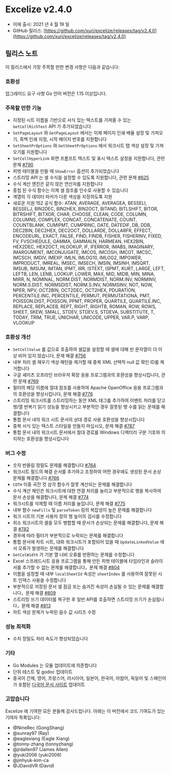 # Excelize v2.4.0

* 이에 출시: 2021 년 4 월 19 일
* GitHub 릴리스: [https://github.com/xuri/excelize/releases/tag/v2.4.0](https://github.com/xuri/excelize/releases/tag/v2.4.0)

## 릴리스 노트

이 릴리스에서 가장 주목할 만한 변경 사항은 다음과 같습니다:

### 호환성

업그레이드 요구 사항 Go 언어 버전은 1.15 이상입니다.

### 주목할 만한 기능

* 지정된 시트 이름을 기반으로 서식 있는 텍스트를 가져올 수 있는 `GetCellRichText` API 가 추가되었습니다
* `SetPageLayout` 와 `GetPageLayout` 에서는 이제 페이지 인쇄 배율 설정 및 가져오기, 흑백 인쇄 지정, 시작 페이지 번호를 지원합니다
* `SetSheetPrOptions` 와 `GetSheetPrOptions` 에서 워크시트 탭 색상 설정 및 가져오기를 지원합니다
* `SetCellHyperLink` 화면 프롬프트 텍스트 및 표시 텍스트 설정을 지원합니다, 관련 문제 [#790](https://github.com/xuri/excelize/issues/790)
* 피벗 테이블을 만들 때 `ShowError` 옵션이 추가되었습니다
* 스트리밍 API 는 셀 수식을 설정할 수 있도록 지원합니다, 관련 문제 [#625](https://github.com/xuri/excelize/issues/625)
* 수식 계산 엔진은 같지 않은 연산자를 지원합니다
* 중첩 된 수식 함수는 이제 셀 참조를 인수로 사용할 수 있습니다
* 계열의 각 데이터 마커가 다른 색상을 지정하도록 지원
* 새로운 지원 152 공식 함수: ATAN, AVERAGE, AVERAGEA, BESSELI, BESSELJ, BIN2DEC, BIN2HEX, BIN2OCT, BITAND, BITLSHIFT, BITOR, BITRSHIFT, BITXOR, CHAR, CHOOSE, CLEAN, CODE, COLUMN, COLUMNS, COMPLEX, CONCAT, CONCATENATE, COUNT, COUNTBLANK, CUMIPMT, CUMPRINC, DATE, DATEDIF, DB, DDB, DEC2BIN, DEC2HEX, DEC2OCT, DOLLARDE, DOLLARFR, EFFECT, ENCODEURL, EXACT, FALSE, FIND, FINDB, FISHER, FISHERINV, FIXED, FV, FVSCHEDULE, GAMMA, GAMMALN, HARMEAN, HEX2BIN, HEX2DEC, HEX2OCT, HLOOKUP, IF, IFERROR, IMABS, IMAGINARY, IMARGUMENT, IMCONJUGATE, IMCOS, IMCOSH, IMCOT, IMCSC, IMCSCH, IMDIV, IMEXP, IMLN, IMLOG10, IMLOG2, IMPOWER, IMPRODUCT, IMREAL, IMSEC, IMSECH, IMSIN, IMSINH, IMSQRT, IMSUB, IMSUM, IMTAN, IPMT, IRR, ISTEXT, ISPMT, KURT, LARGE, LEFT, LEFTB, LEN, LENB, LOOKUP, LOWER, MAX, MID, MIDB, MIN, MINA, MIRR, N, NOMINAL, NORM.DIST, NORMDIST, NORM.INV, NORMINV, NORM.S.DIST, NORMSDIST, NORM.S.INV, NORMSINV, NOT, NOW, NPER, NPV, OCT2BIN, OCT2DEC, OCT2HEX, PDURATION, PERCENTILE.INC, PERCENTILE, PERMUT, PERMUTATIONA, PMT, POISSON.DIST, POISSON, PPMT, PROPER, QUARTILE, QUARTILE.INC, REPLACE, REPLACEB, REPT, RIGHT, RIGHTB, ROMAN, ROW, ROWS, SHEET, SKEW, SMALL, STDEV, STDEV.S, STDEVA, SUBSTITUTE, T, TODAY, TRIM, TRUE, UNICHAR, UNICODE, UPPER, VAR.P, VARP, VLOOKUP

### 호환성 개선

* `SetCellValue` 를 값으로 호출하여 셀값을 설정할 때 셀에 대해 빈 문자열이 더 이상 비어 있지 않습니다, 문제 해결 [#756](https://github.com/xuri/excelize/issues/756)
* 내부 처리 셀 채우기 색상 패턴을 제거할 때 중복 XML 선택적 null 값 확인 ID를 제거합니다
* 구글 셰이츠 오프라인 브라우저 확장 응용 프로그램과의 호환성을 향상시킵니다, 관련 문제 [#769](https://github.com/xuri/excelize/issues/769)
* 필터의 해당 이름에 절대 참조를 사용하여 Apache OpenOffice 응용 프로그램과의 호환성을 향상시킵니다, 문제 해결 [#776](https://github.com/xuri/excelize/issues/776)
* 스트리밍 워크시트를 스트리밍하는 동안 XML 태그를 추가하여 이벤트 처리를 닫고 행/열 반복기 읽기 성능을 향상시키고 부분적인 경우 잘못된 행 수를 읽는 문제를 해결합니다
* 통합 문서 내의 워크 시트 문서의 상대 경로 사용 호환성을 향상시킵니다
* 중복 서식 있는 텍스트 스타일을 만들지 마십시오, 문제 해결 [#787](https://github.com/xuri/excelize/issues/787)
* 통합 문서 내의 워크시트 문서에서 절대 경로를 Windows 디렉터리 구분 기호와 의지하는 호환성을 향상시킵니다

### 버그 수정

* 숫자 반올림 정밀도 문제를 해결합니다 [#764](https://github.com/xuri/excelize/issues/764)
* 워크시트 필드의 해결 순서를 추가하고 조정하여 어떤 경우에도 생성된 문서 손상 문제를 해결합니다 [#766](https://github.com/xuri/excelize/issues/766)
* `COTH` 이중 곡잔 컷 삼각 함수가 잘못 계산되는 문제를 해결합니다
* 수식 계산 체인은 워크시트에 대한 연결 처리를 늘리고 부분적으로 행을 복사하여 문서 손상을 해결합니다, 문제 해결 [#774](https://github.com/xuri/excelize/issues/774)
* 워크시트를 삭제할 때 이름 처리를 늘입니다, 문제 해결 [#775](https://github.com/xuri/excelize/issues/775)
* 내부 함수 `newFills` 및 `parseToken` 링의 복잡성이 높은 문제를 해결합니다
* 워크 시트의 기본 사용자 정의 행 높이의 검사를 수정합니다
* 취소 워크시트의 셀을 모두 병합할 때 문서가 손상되는 문제를 해결합니다, 문제 해결 [#782](https://github.com/xuri/excelize/issues/782)
* 경우에 따라 필터가 부분적으로 누락되는 문제를 해결합니다
* 통합 문서에 차트 시트, 대화 워크시트가 포함되어 있을 때 `UpdateLinkedValue` 에서 오류가 발생하는 문제를 해결합니다
* `GetColWidth` 가 기본 열 너비 오류를 반환하는 문제를 수정합니다
* Excel 스프레드시트 응용 프로그램을 통해 만든 피벗 테이블에 타임라인과 슬라이서를 추가할 수 없는 문제를 해결합니다，문제 해결 [#804](https://github.com/xuri/excelize/issues/804)
* 이름을 설정할 때 내부 `localSheetId` 속성은 `sheetIndex` 를 사용하여 잘못된 시트 인덱스 사용을 수정합니다
* 부분적으로 저장된 문서 셀 잠금 또는 숨겨진 속성이 손실될 수 있는 문제를 해결합니다，문제 해결 [#809](https://github.com/xuri/excelize/issues/809)
* 스트리밍 쓰기 데이터를 복구한 후 일반 API를 호출하면 스트리밍 쓰기가 손실됩니다，문제 해결 [#813](https://github.com/xuri/excelize/issues/813)
* 차트 색상 문제가 누락된 음수 값 시리즈 수정

### 성능 최적화

* 수치 정밀도 처리 속도가 향상되었습니다

### 기타

* Go Modules 는 모듈 업데이트에 의존합니다
* 단위 테스트 및 godoc 업데이트
* 중국어 간체, 영어, 프랑스어, 러시아어, 일본어, 한국어, 아랍어, 독일어 및 스페인어가 포함된 [다국어 문서 사이트](https://xuri.me/excelize) 업데이트

### 고맙습니다

Excelize 에 기여한 모든 분들께 감사드립니다. 아래는 이 버전에서 코드 기여도가 있는 기여자 목록입니다:

* @NineRec (GongShang)
* @sunray97 (Ray)
* @eaglexiang (Eagle Xiang)
* @tonny-zhang (tonnyzhang)
* @jrdallen97 (James Allen)
* @yuki2006 (yuki2006)
* @jinhyuk-kim-ca
* @JDavidVR (David)
